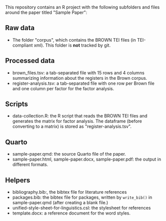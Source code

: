 This repository contains an R project with the following subfolders and files around the paper titled "Sample Paper":

## Raw data
- The folder "corpus", which contains the BROWN TEI files (in TEI-compliant xml).
This folder is **not** tracked by git.

## Processed data
- brown_files.tsv: a tab-separated file with 15 rows and 4 columns summarizing information
about the registers in the Brown corpus.
- register-analysis.tsv: a tab-separated file with one row per Brown file and one column per factor for the factor analysis.

## Scripts
- data-collection.R: the R script that reads the BROWN TEI files and generates the matrix
for factor analysis. The dataframe (before converting to a matrix) is stored as "register-analysis.tsv".

## Quarto
- sample-paper.qmd: the source Quarto file of the paper.
- sample-paper.html, sample-paper.docx, sample-paper.pdf: the output in different formats.

## Helpers
- bibliography.bib:, the bibtex file for literature references
- packages.bib: the bibtex file for packages, written by `write_bib()` in sample-paper.qmd (after creating a blank file.)
- unified-style-sheet-for-linguistics.csl: the stylesheet for references
- template.docx: a reference document for the word styles.
